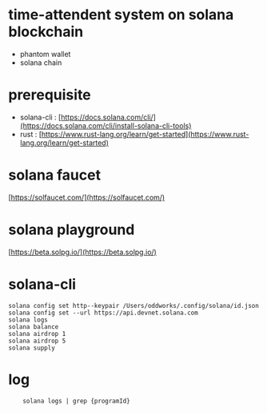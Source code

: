 # time-attendent system on solana blockchain

- phantom wallet 
- solana chain


# prerequisite
- solana-cli : [https://docs.solana.com/cli/](https://docs.solana.com/cli/install-solana-cli-tools)
- rust : [https://www.rust-lang.org/learn/get-started](https://www.rust-lang.org/learn/get-started)


# solana faucet
[https://solfaucet.com/](https://solfaucet.com/)


# solana playground
[https://beta.solpg.io/](https://beta.solpg.io/)


# solana-cli
```
solana config set http--keypair /Users/oddworks/.config/solana/id.json 
solana config set --url https://api.devnet.solana.com
solana logs 
solana balance
solana airdrop 1
solana airdrop 5
solana supply 
```

# log 
``` 
    solana logs | grep {programId}
```